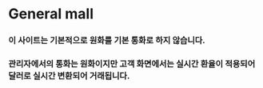 # General mall
### 이 사이트는 기본적으로 원화를 기본 통화로 하지 않습니다.
### 관리자에서의 통화는 원화이지만 고객 화면에서는 실시간 환율이 적용되어 달러로 실시간 변환되어 거래됩니다.
